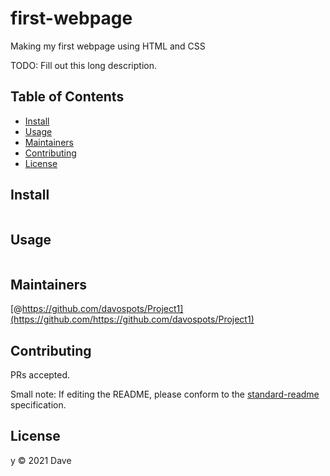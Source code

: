 # first-webpage


Making my first webpage using HTML and CSS

TODO: Fill out this long description.

## Table of Contents

- [Install](#install)
- [Usage](#usage)
- [Maintainers](#maintainers)
- [Contributing](#contributing)
- [License](#license)

## Install

```
```

## Usage

```
```

## Maintainers

[@https://github.com/davospots/Project1](https://github.com/https://github.com/davospots/Project1)

## Contributing

PRs accepted.

Small note: If editing the README, please conform to the [standard-readme](https://github.com/RichardLitt/standard-readme) specification.

## License

y © 2021 Dave
